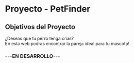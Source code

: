 
# Proyecto - PetFinder

## Objetivos del Proyecto

¿Deseas que tu perro tenga crias?</br>
En esta web podras encontrar la pareja ideal para tu mascota!

### ---EN DESARROLLO--- ###
